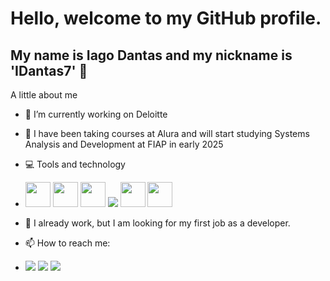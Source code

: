 # Hello, welcome to my GitHub profile.
## My name is Iago Dantas and my nickname is 'IDantas7' 👋

A little about me

- 🔭 I’m currently working on Deloitte
- 🌱 I have been taking courses at Alura and will start studying Systems Analysis and Development at FIAP in early 2025
- 💻 Tools and technology
- <img loading='lazy' src="https://cdn.jsdelivr.net/gh/devicons/devicon@latest/icons/html5/html5-original-wordmark.svg" width="40" height="40"/>         <img loading='lazy' src="https://cdn.jsdelivr.net/gh/devicons/devicon@latest/icons/css3/css3-original-wordmark.svg" width="40" height="40"/>         <img loading='lazy' src="https://cdn.jsdelivr.net/gh/devicons/devicon@latest/icons/javascript/javascript-original.svg" width="40" height="40"/>         <img src="https://cdn.jsdelivr.net/gh/devicons/devicon@latest/icons/java/java-plain-wordmark.svg" />         <img src="https://cdn.jsdelivr.net/gh/devicons/devicon@latest/icons/python/python-original-wordmark.svg" width="40" height="40"/>         <img loading="lazy" src="https://cdn.jsdelivr.net/gh/devicons/devicon@latest/icons/git/git-original.svg" width="40" height="40"/>
         
- 👯 I already work, but I am looking for my first job as a developer.
- 📫 How to reach me:
- <div>
  <a href='https://www.instagram.com/iaagodantas/' target="_blank"><img loading="lazy" src="https://img.shields.io/badge/-Instagram-%23E4405F?style=for-the-badge&logo=instagram&logoColor=white" target="_blank"></a>    <a href="https://www.linkedin.com/in/iago-dantas-6380a31b5/" target="_blank"><img loading="lazy" src="https://img.shields.io/badge/-LinkedIn-%230077B5?style=for-the-badge&logo=linkedin&logoColor=white" target="_blank"></a>    <a href = "mailto:contato@iagodantas8955@gmail.com"><img loading="lazy" src="https://img.shields.io/badge/Gmail-D14836?style=for-the-badge&logo=gmail&logoColor=white" target="_blank"></a>  
</div>
